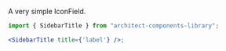 A very simple IconField.

```jsx
import { SidebarTitle } from "architect-components-library";

<SidebarTitle title={'label'} />;
```
